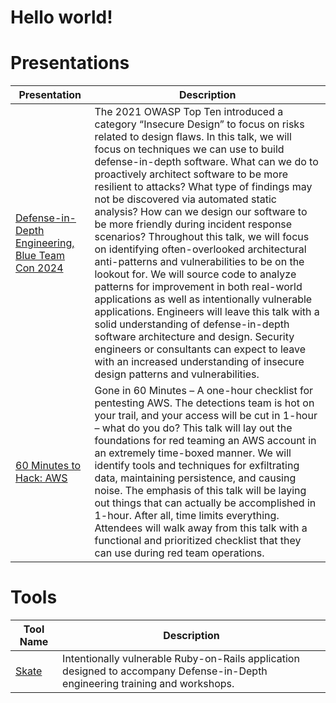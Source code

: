 # Hello world!

# Presentations
| Presentation | Description | 
| --- | --- |
| [Defense-in-Depth Engineering, Blue Team Con 2024](https://github.com/CloudSecurityPartners/skate/blob/1924ce3cc79d9460b87d83da19f35f84e8d8e893/BTC-Defense-in-Depth.pdf) | The 2021 OWASP Top Ten introduced a category “Insecure Design” to focus on risks related to design flaws. In this talk, we will focus on techniques we can use to build defense-in-depth software. What can we do to proactively architect software to be more resilient to attacks? What type of findings may not be discovered via automated static analysis? How can we design our software to be more friendly during incident response scenarios? Throughout this talk, we will focus on identifying often-overlooked architectural anti-patterns and vulnerabilities to be on the lookout for. We will source code to analyze patterns for improvement in both real-world applications as well as intentionally vulnerable applications. Engineers will leave this talk with a solid understanding of defense-in-depth software architecture and design. Security engineers or consultants can expect to leave with an increased understanding of insecure design patterns and vulnerabilities. |
| [60 Minutes to Hack: AWS](presentations/cactus-con-2024.pdf) | Gone in 60 Minutes – A one-hour checklist for pentesting AWS. The detections team is hot on your trail, and your access will be cut in 1-hour – what do you do? This talk will lay out the foundations for red teaming an AWS account in an extremely time-boxed manner. We will identify tools and techniques for exfiltrating data, maintaining persistence, and causing noise. The emphasis of this talk will be laying out things that can actually be accomplished in 1-hour. After all, time limits everything. Attendees will walk away from this talk with a functional and prioritized checklist that they can use during red team operations. |

# Tools

| Tool Name | Description |
| --- | --- |
| [Skate](https://github.com/CloudSecurityPartners/skate) | Intentionally vulnerable Ruby-on-Rails application designed to accompany Defense-in-Depth engineering training and workshops. 